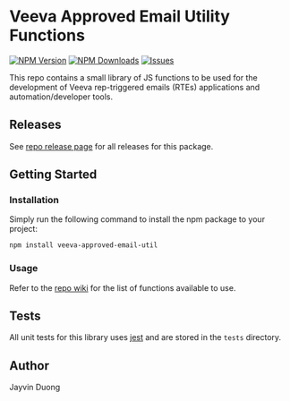 # Veeva Approved Email Utility Functions

[![NPM Version](https://img.shields.io/npm/v/veeva-approved-email-util.svg?style=flat)](https://github.com/Pr0xicide/veeva-approved-email-util) [![NPM Downloads](https://img.shields.io/npm/dt/veeva-approved-email-util.svg?style=flat)](https://www.npmjs.com/package/veeva-approved-email-util) [![Issues](https://img.shields.io/github/issues-raw/Pr0xicide/veeva-approved-email-util.svg?maxAge=25000)](https://github.com/Pr0xicide/veeva-approved-email-util/issues)

This repo contains a small library of JS functions to be used for the development of Veeva rep-triggered emails (RTEs) applications and automation/developer tools.

## Releases

See [repo release page](https://github.com/Pr0xicide/veeva-approved-email-util/releases) for all releases for this package.

## Getting Started

### Installation

Simply run the following command to install the npm package to your project:

```bash
npm install veeva-approved-email-util
```

### Usage

Refer to the [repo wiki](https://github.com/Pr0xicide/veeva-approved-email-util/wiki) for the list of functions available to use.

## Tests

All unit tests for this library uses [jest](https://jestjs.io/) and are stored in the `tests` directory.

## Author

Jayvin Duong
